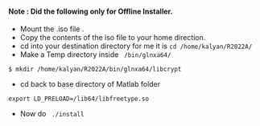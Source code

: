 #### Note : Did the following only for Offline Installer.

* Mount the .iso file .
* Copy the contents of the iso file to your home direction.
* cd into your destination directory for me it is 
``` cd /home/kalyan/R2022A/ ```<br />
* Make a Temp directory inside 
``` /bin/glnxa64/```<br />

``` $ mkdir /home/kalyan/R2022A/bin/glnxa64/libcrypt ```

* cd back to base directory of Matlab folder

```export LD_PRELOAD=/lib64/libfreetype.so```

* Now do ``` ./install```

